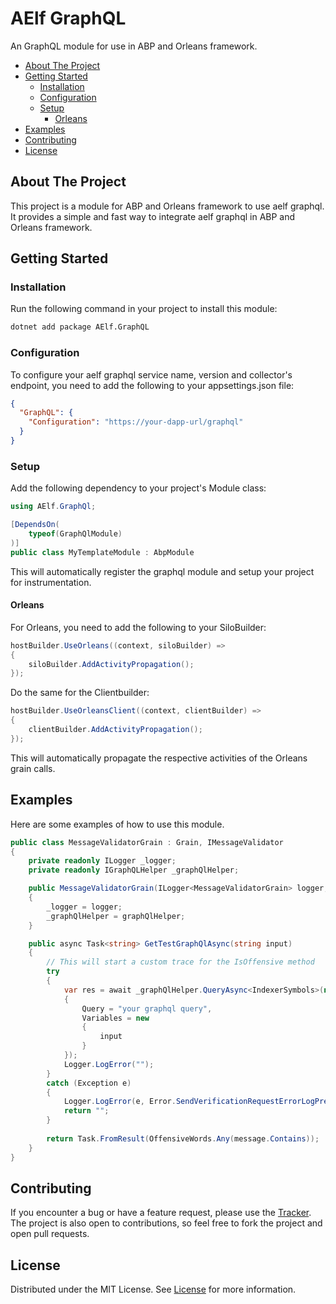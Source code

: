 # AElf GraphQL

An GraphQL module for use in ABP and Orleans framework.

- [About The Project](#about-the-project)
- [Getting Started](#getting-started)
  - [Installation](#installation)
  - [Configuration](#configuration)
  - [Setup](#setup)
    - [Orleans](#orleans)
- [Examples](#examples)
- [Contributing](#contributing)
- [License](#license)

## About The Project

This project is a module for ABP and Orleans framework to use aelf graphql. It provides a simple and fast way to integrate aelf graphql in ABP and Orleans framework.

## Getting Started

### Installation

Run the following command in your project to install this module:

```sh
dotnet add package AElf.GraphQL
```

### Configuration

To configure your aelf graphql service name, version and collector's endpoint, you need to add the following to your appsettings.json file:

```json
{
  "GraphQL": {
    "Configuration": "https://your-dapp-url/graphql"
  }
}
```

### Setup

Add the following dependency to your project's Module class:

```cs
using AElf.GraphQl;

[DependsOn(
    typeof(GraphQlModule)
)]
public class MyTemplateModule : AbpModule
```

This will automatically register the graphql module and setup your project for instrumentation.

#### Orleans

For Orleans, you need to add the following to your SiloBuilder:

```csharp
hostBuilder.UseOrleans((context, siloBuilder) =>
{
    siloBuilder.AddActivityPropagation();
});
```

Do the same for the Clientbuilder:

```csharp
hostBuilder.UseOrleansClient((context, clientBuilder) =>
{
    clientBuilder.AddActivityPropagation();
});
```

This will automatically propagate the respective activities of the Orleans grain calls.

## Examples

Here are some examples of how to use this module.

```csharp
public class MessageValidatorGrain : Grain, IMessageValidator
{
    private readonly ILogger _logger;
    private readonly IGraphQLHelper _graphQlHelper;

    public MessageValidatorGrain(ILogger<MessageValidatorGrain> logger, IGraphQLHelper graphQlHelper)
    {
        _logger = logger;
        _graphQlHelper = graphQlHelper;
    }

    public async Task<string> GetTestGraphQlAsync(string input)
    {
        // This will start a custom trace for the IsOffensive method
        try
        {
            var res = await _graphQlHelper.QueryAsync<IndexerSymbols>(new GraphQLRequest
            {
                Query = "your graphql query",
                Variables = new
                {
                    input
                }
            });
            Logger.LogError("");
        }
        catch (Exception e)
        {
            Logger.LogError(e, Error.SendVerificationRequestErrorLogPrefix + e.Message);
            return "";
        }
        
        return Task.FromResult(OffensiveWords.Any(message.Contains));
    }
}
```

## Contributing

If you encounter a bug or have a feature request, please use the [Tracker](https://github.com/AElfProject/aelf.graphql). The project is also open to contributions, so feel free to fork the project and open pull requests.

## License

Distributed under the MIT License. See [License](LICENSE) for more information.
